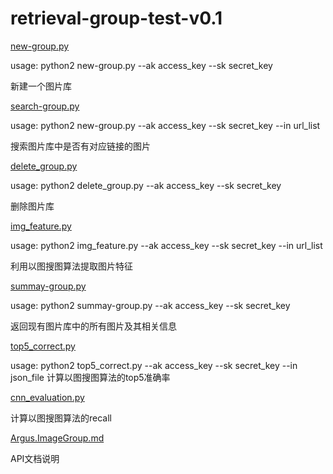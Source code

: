 # retrieval-group-test-v0.1
[new-group.py](./new_group.py)

usage: python2 new-group.py --ak access_key --sk secret_key

新建一个图片库


[search-group.py](./search_group.py)

usage: python2 new-group.py --ak access_key --sk secret_key --in url_list

搜索图片库中是否有对应链接的图片


[delete_group.py](./delete_group.py)

usage: python2 delete_group.py --ak access_key --sk secret_key

删除图片库


[img_feature.py](./img_feature.py)

usage: python2 img_feature.py --ak access_key --sk secret_key --in url_list

利用以图搜图算法提取图片特征


[summay-group.py](./summary_group.py)

usage: python2 summay-group.py --ak access_key --sk secret_key

返回现有图片库中的所有图片及其相关信息


[top5_correct.py](./top5_correct.py)

usage: python2 top5_correct.py --ak access_key --sk secret_key --in json_file
计算以图搜图算法的top5准确率

[cnn_evaluation.py](./cnn_evaluation.py)

计算以图搜图算法的recall


[Argus.ImageGroup.md](./Argus.ImageGroup.md)

API文档说明




